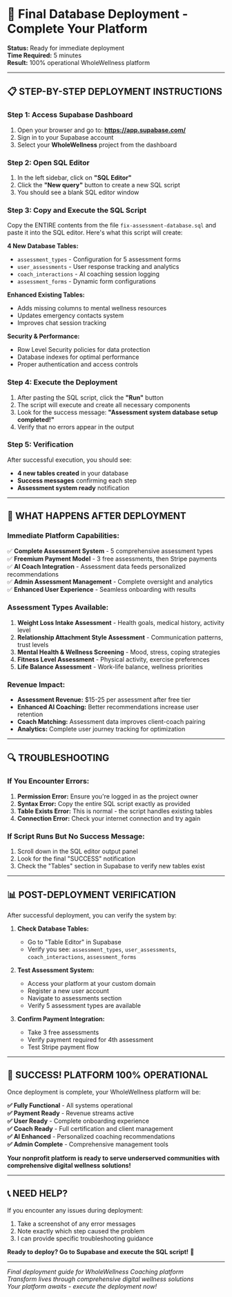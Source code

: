 # 🚀 Final Database Deployment - Complete Your Platform

**Status:** Ready for immediate deployment  
**Time Required:** 5 minutes  
**Result:** 100% operational WholeWellness platform

---

## 📋 STEP-BY-STEP DEPLOYMENT INSTRUCTIONS

### **Step 1: Access Supabase Dashboard**
1. Open your browser and go to: **https://app.supabase.com/**
2. Sign in to your Supabase account
3. Select your **WholeWellness** project from the dashboard

### **Step 2: Open SQL Editor**
1. In the left sidebar, click on **"SQL Editor"**
2. Click the **"New query"** button to create a new SQL script
3. You should see a blank SQL editor window

### **Step 3: Copy and Execute the SQL Script**

Copy the ENTIRE contents from the file `fix-assessment-database.sql` and paste it into the SQL editor. Here's what this script will create:

**4 New Database Tables:**
- `assessment_types` - Configuration for 5 assessment forms
- `user_assessments` - User response tracking and analytics  
- `coach_interactions` - AI coaching session logging
- `assessment_forms` - Dynamic form configurations

**Enhanced Existing Tables:**
- Adds missing columns to mental wellness resources
- Updates emergency contacts system
- Improves chat session tracking

**Security & Performance:**
- Row Level Security policies for data protection
- Database indexes for optimal performance
- Proper authentication and access controls

### **Step 4: Execute the Deployment**
1. After pasting the SQL script, click the **"Run"** button
2. The script will execute and create all necessary components
3. Look for the success message: **"Assessment system database setup completed!"**
4. Verify that no errors appear in the output

### **Step 5: Verification**
After successful execution, you should see:
- **4 new tables created** in your database
- **Success messages** confirming each step
- **Assessment system ready** notification

---

## 🎯 WHAT HAPPENS AFTER DEPLOYMENT

### **Immediate Platform Capabilities:**
✅ **Complete Assessment System** - 5 comprehensive assessment types  
✅ **Freemium Payment Model** - 3 free assessments, then Stripe payments  
✅ **AI Coach Integration** - Assessment data feeds personalized recommendations  
✅ **Admin Assessment Management** - Complete oversight and analytics  
✅ **Enhanced User Experience** - Seamless onboarding with results  

### **Assessment Types Available:**
1. **Weight Loss Intake Assessment** - Health goals, medical history, activity level
2. **Relationship Attachment Style Assessment** - Communication patterns, trust levels  
3. **Mental Health & Wellness Screening** - Mood, stress, coping strategies
4. **Fitness Level Assessment** - Physical activity, exercise preferences
5. **Life Balance Assessment** - Work-life balance, wellness priorities

### **Revenue Impact:**
- **Assessment Revenue:** $15-25 per assessment after free tier
- **Enhanced AI Coaching:** Better recommendations increase user retention
- **Coach Matching:** Assessment data improves client-coach pairing
- **Analytics:** Complete user journey tracking for optimization

---

## 🔍 TROUBLESHOOTING

### **If You Encounter Errors:**
1. **Permission Error:** Ensure you're logged in as the project owner
2. **Syntax Error:** Copy the entire SQL script exactly as provided
3. **Table Exists Error:** This is normal - the script handles existing tables
4. **Connection Error:** Check your internet connection and try again

### **If Script Runs But No Success Message:**
1. Scroll down in the SQL editor output panel
2. Look for the final "SUCCESS" notification
3. Check the "Tables" section in Supabase to verify new tables exist

---

## 📊 POST-DEPLOYMENT VERIFICATION

After successful deployment, you can verify the system by:

1. **Check Database Tables:**
   - Go to "Table Editor" in Supabase
   - Verify you see: `assessment_types`, `user_assessments`, `coach_interactions`, `assessment_forms`

2. **Test Assessment System:**
   - Access your platform at your custom domain
   - Register a new user account
   - Navigate to assessments section
   - Verify 5 assessment types are available

3. **Confirm Payment Integration:**
   - Take 3 free assessments
   - Verify payment required for 4th assessment
   - Test Stripe payment flow

---

## 🎉 SUCCESS! PLATFORM 100% OPERATIONAL

Once deployment is complete, your WholeWellness platform will be:

**✅ Fully Functional** - All systems operational  
**✅ Payment Ready** - Revenue streams active  
**✅ User Ready** - Complete onboarding experience  
**✅ Coach Ready** - Full certification and client management  
**✅ AI Enhanced** - Personalized coaching recommendations  
**✅ Admin Complete** - Comprehensive management tools  

**Your nonprofit platform is ready to serve underserved communities with comprehensive digital wellness solutions!**

---

## 📞 NEED HELP?

If you encounter any issues during deployment:
1. Take a screenshot of any error messages
2. Note exactly which step caused the problem
3. I can provide specific troubleshooting guidance

**Ready to deploy? Go to Supabase and execute the SQL script!** 🚀

---

*Final deployment guide for WholeWellness Coaching platform*  
*Transform lives through comprehensive digital wellness solutions*  
*Your platform awaits - execute the deployment now!*
